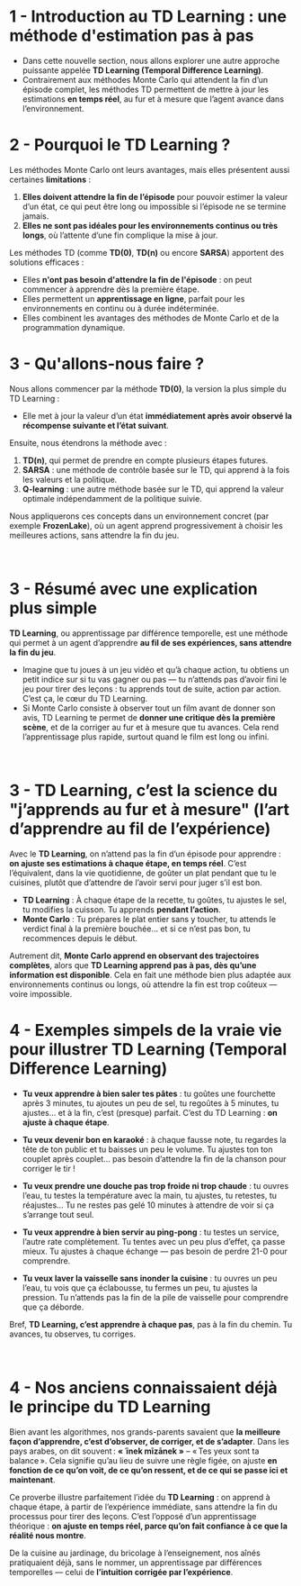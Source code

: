 # 1 - Introduction au TD Learning : une méthode d'estimation pas à pas

- Dans cette nouvelle section, nous allons explorer une autre approche puissante appelée **TD Learning (Temporal Difference Learning)**. 
- Contrairement aux méthodes Monte Carlo qui attendent la fin d’un épisode complet, les méthodes TD permettent de mettre à jour les estimations **en temps réel**, au fur et à mesure que l’agent avance dans l’environnement.

# 2 - Pourquoi le TD Learning ?

Les méthodes Monte Carlo ont leurs avantages, mais elles présentent aussi certaines **limitations** :
1. **Elles doivent attendre la fin de l’épisode** pour pouvoir estimer la valeur d’un état, ce qui peut être long ou impossible si l’épisode ne se termine jamais.
2. **Elles ne sont pas idéales pour les environnements continus ou très longs**, où l’attente d’une fin complique la mise à jour.

Les méthodes TD (comme **TD(0)**, **TD(n)** ou encore **SARSA**) apportent des solutions efficaces :
-  Elles **n'ont pas besoin d'attendre la fin de l'épisode** : on peut commencer à apprendre dès la première étape.
-  Elles permettent un **apprentissage en ligne**, parfait pour les environnements en continu ou à durée indéterminée.
-  Elles combinent les avantages des méthodes de Monte Carlo et de la programmation dynamique.

# 3 -  Qu'allons-nous faire ?

Nous allons commencer par la méthode **TD(0)**, la version la plus simple du TD Learning :
- Elle met à jour la valeur d’un état **immédiatement après avoir observé la récompense suivante et l’état suivant**.
  
Ensuite, nous étendrons la méthode avec :
1. **TD(n)**, qui permet de prendre en compte plusieurs étapes futures.
2. **SARSA** : une méthode de contrôle basée sur le TD, qui apprend à la fois les valeurs et la politique.
3. **Q-learning** : une autre méthode basée sur le TD, qui apprend la valeur optimale indépendamment de la politique suivie.

Nous appliquerons ces concepts dans un environnement concret (par exemple **FrozenLake**), où un agent apprend progressivement à choisir les meilleures actions, sans attendre la fin du jeu.

<br/>

# 3 - Résumé avec une explication plus simple

**TD Learning**, ou apprentissage par différence temporelle, est une méthode qui permet à un agent d’apprendre **au fil de ses expériences, sans attendre la fin du jeu**. 
- Imagine que tu joues à un jeu vidéo et qu’à chaque action, tu obtiens un petit indice sur si tu vas gagner ou pas — tu n’attends pas d’avoir fini le jeu pour tirer des leçons : tu apprends tout de suite, action par action. C’est ça, le cœur du TD Learning.
- Si Monte Carlo consiste à observer tout un film avant de donner son avis, TD Learning te permet de **donner une critique dès la première scène**, et de la corriger au fur et à mesure que tu avances. Cela rend l’apprentissage plus rapide, surtout quand le film est long ou infini.

<br/>

# 3 - TD Learning, c’est la science du "j’apprends au fur et à mesure" (l’art d’apprendre **au fil de l’expérience**)



Avec le **TD Learning**, on n’attend pas la fin d’un épisode pour apprendre : **on ajuste ses estimations à chaque étape, en temps réel**. C’est l’équivalent, dans la vie quotidienne, de goûter un plat pendant que tu le cuisines, plutôt que d’attendre de l’avoir servi pour juger s’il est bon.

- **TD Learning** : À chaque étape de la recette, tu goûtes, tu ajustes le sel, tu modifies la cuisson. Tu apprends **pendant l’action**.
- **Monte Carlo** : Tu prépares le plat entier sans y toucher, tu attends le verdict final à la première bouchée… et si ce n’est pas bon, tu recommences depuis le début.

Autrement dit, **Monte Carlo apprend en observant des trajectoires complètes**, alors que **TD Learning apprend pas à pas, dès qu’une information est disponible**. Cela en fait une méthode bien plus adaptée aux environnements continus ou longs, où attendre la fin est trop coûteux — voire impossible.




# 4 - Exemples simpels de la vraie vie pour illustrer TD Learning (Temporal Difference Learning)

-  **Tu veux apprendre à bien saler tes pâtes** : tu goûtes une fourchette après 3 minutes, tu ajoutes un peu de sel, tu regoûtes à 5 minutes, tu ajustes... et à la fin, c’est (presque) parfait. C’est du TD Learning : **on ajuste à chaque étape**.

-  **Tu veux devenir bon en karaoké** : à chaque fausse note, tu regardes la tête de ton public et tu baisses un peu le volume. Tu ajustes ton ton couplet après couplet… pas besoin d’attendre la fin de la chanson pour corriger le tir !

-  **Tu veux prendre une douche pas trop froide ni trop chaude** : tu ouvres l’eau, tu testes la température avec la main, tu ajustes, tu retestes, tu réajustes… Tu ne restes pas gelé 10 minutes à attendre de voir si ça s’arrange tout seul.

-  **Tu veux apprendre à bien servir au ping-pong** : tu testes un service, l’autre rate complètement. Tu tentes avec un peu plus d’effet, ça passe mieux. Tu ajustes à chaque échange — pas besoin de perdre 21-0 pour comprendre.

-  **Tu veux laver la vaisselle sans inonder la cuisine** : tu ouvres un peu l’eau, tu vois que ça éclabousse, tu fermes un peu, tu ajustes la pression. Tu n’attends pas la fin de la pile de vaisselle pour comprendre que ça déborde.



Bref, **TD Learning, c’est apprendre à chaque pas**, pas à la fin du chemin. Tu avances, tu observes, tu corriges.

<br/>



# 4 - Nos anciens connaissaient déjà le principe du TD Learning

Bien avant les algorithmes, nos grands-parents savaient que **la meilleure façon d’apprendre, c’est d’observer, de corriger, et de s’adapter**. Dans les pays arabes, on dit souvent : **« ʿīnek mīzānek »** – « Tes yeux sont ta balance ». Cela signifie qu’au lieu de suivre une règle figée, on ajuste **en fonction de ce qu’on voit, de ce qu’on ressent, et de ce qui se passe ici et maintenant**.

Ce proverbe illustre parfaitement l’idée du **TD Learning** : on apprend à chaque étape, à partir de l’expérience immédiate, sans attendre la fin du processus pour tirer des leçons. C’est l’opposé d’un apprentissage théorique : **on ajuste en temps réel, parce qu’on fait confiance à ce que la réalité nous montre**.

De la cuisine au jardinage, du bricolage à l’enseignement, nos aînés pratiquaient déjà, sans le nommer, un apprentissage par différences temporelles — celui de **l’intuition corrigée par l’expérience**.
